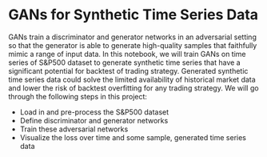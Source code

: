 # GANs for Synthetic Time Series Data
GANs train a discriminator and generator networks in an adversarial setting so that the generator is able to generate high-quality samples that faithfully mimic a range of input data. In this notebook, we will train GANs on time series of S&P500 dataset to generate synthetic time series that have a significant potential for backtest of trading strategy. Generated synthetic time series data could solve the limited availability of historical market data and lower the risk of backtest overfitting for any trading strategy. We will go through the following steps in this project:

* Load in and pre-process the S&P500 dataset
* Define discriminator and generator networks
* Train these adversarial networks
* Visualize the loss over time and some sample, generated time series data 
